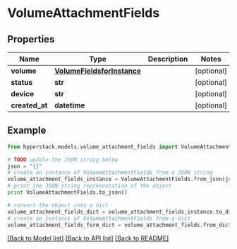 # VolumeAttachmentFields


## Properties

Name | Type | Description | Notes
------------ | ------------- | ------------- | -------------
**volume** | [**VolumeFieldsforInstance**](VolumeFieldsforInstance.md) |  | [optional] 
**status** | **str** |  | [optional] 
**device** | **str** |  | [optional] 
**created_at** | **datetime** |  | [optional] 

## Example

```python
from hyperstack.models.volume_attachment_fields import VolumeAttachmentFields

# TODO update the JSON string below
json = "{}"
# create an instance of VolumeAttachmentFields from a JSON string
volume_attachment_fields_instance = VolumeAttachmentFields.from_json(json)
# print the JSON string representation of the object
print VolumeAttachmentFields.to_json()

# convert the object into a dict
volume_attachment_fields_dict = volume_attachment_fields_instance.to_dict()
# create an instance of VolumeAttachmentFields from a dict
volume_attachment_fields_form_dict = volume_attachment_fields.from_dict(volume_attachment_fields_dict)
```
[[Back to Model list]](../README.md#documentation-for-models) [[Back to API list]](../README.md#documentation-for-api-endpoints) [[Back to README]](../README.md)



